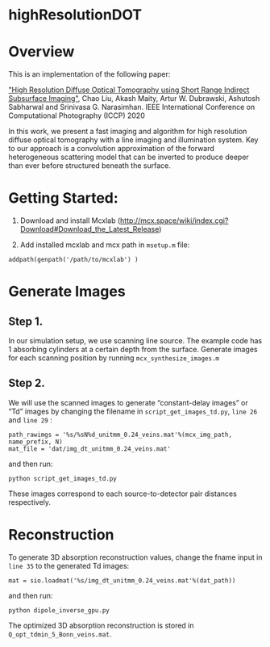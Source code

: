 # highResolutionDOT

# Overview
This is an implementation of the following paper:

["High Resolution Diffuse Optical Tomography using Short Range Indirect Subsurface Imaging"](http://www.cs.cmu.edu/~ILIM/projects/LT/highRes_DOT/index.html), 
Chao Liu, Akash Maity, Artur W. Dubrawski, Ashutosh Sabharwal and Srinivasa G. Narasimhan.
IEEE International Conference on Computational Photography (ICCP) 2020

In this work, we present a fast imaging and algorithm for high resolution diffuse optical tomography with a line imaging and illumination system. Key to our approach is a convolution approximation of the forward heterogeneous scattering model that can be inverted to produce deeper than ever before structured beneath the surface.

# Getting Started:
1.	Download and install Mcxlab (http://mcx.space/wiki/index.cgi?Download#Download_the_Latest_Release)

2.	Add installed mcxlab and mcx path in `msetup.m` file:  
```
addpath(genpath('/path/to/mcxlab') )
```

# Generate Images

## Step 1.
In our simulation setup, we use scanning line source. The example code has 1 absorbing cylinders at a certain depth from the surface.
Generate images for each scanning position by running `mcx_synthesize_images.m`

## Step 2.
We will use the scanned images to generate “constant-delay images” or “Td” images by changing the filename in `script_get_images_td.py`, `line 26` and `line 29` :
```
path_rawimgs = '%s/%sN%d_unitmm_0.24_veins.mat'%(mcx_img_path, name_prefix, N)
mat_file = 'dat/img_dt_unitmm_0.24_veins.mat'
```
and then run:
```
python script_get_images_td.py
```

These images correspond to each source-to-detector pair distances respectively.

# Reconstruction

To generate 3D absorption reconstruction values, change the fname input in `line 35` to the generated Td images:
```
mat = sio.loadmat('%s/img_dt_unitmm_0.24_veins.mat'%(dat_path))
```
and then run:
```
python dipole_inverse_gpu.py
```
The optimized 3D absorption reconstruction is stored in `Q_opt_tdmin_5_Bonn_veins.mat`.

